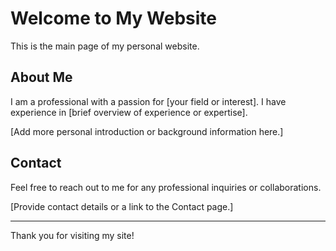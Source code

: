 # Welcome to My Website

This is the main page of my personal website.

## About Me

I am a professional with a passion for [your field or interest]. I have experience in [brief overview of experience or expertise].

[Add more personal introduction or background information here.]

## Contact

Feel free to reach out to me for any professional inquiries or collaborations.

[Provide contact details or a link to the Contact page.]

---

Thank you for visiting my site!
